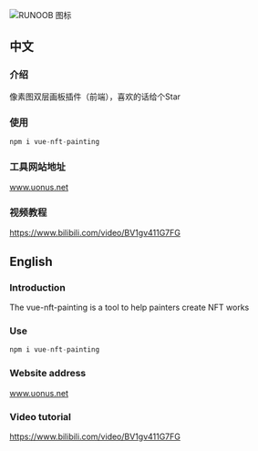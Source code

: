 ![RUNOOB 图标](https://www.uonus.net/logo.png)

## 中文

### 介绍

像素图双层画板插件（前端），喜欢的话给个Star


### 使用

```javascript
npm i vue-nft-painting
```
### 工具网站地址

www.uonus.net

### 视频教程

https://www.bilibili.com/video/BV1gv411G7FG

## English

### Introduction

The vue-nft-painting is a tool to help painters create NFT works

### Use

```javascript
npm i vue-nft-painting
```
### Website address

www.uonus.net

### Video tutorial

https://www.bilibili.com/video/BV1gv411G7FG


